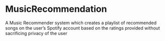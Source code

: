# MusicRecommendation
A Music Recommender system which creates a playlist of recommended songs on the user’s Spotify account based on the ratings provided without sacrificing privacy of the user
